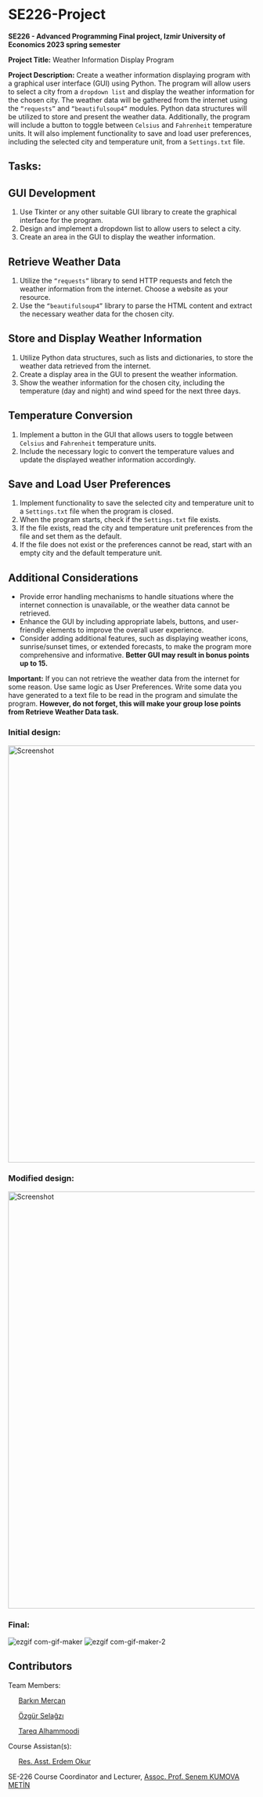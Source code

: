 # SE226-Project
<b>SE226 - Advanced Programming Final project, Izmir University of Economics 2023 spring semester</b>

<b>Project Title:</b> Weather Information Display Program

<b>Project Description:</b> Create a weather information displaying program with a graphical user interface (GUI) using Python. The program will allow users to select a city from a `dropdown list` and display the weather information for the chosen city. The weather data will be gathered from the internet using the `“requests”` and `“beautifulsoup4”` modules. Python data structures will be utilized to store and present the weather data. Additionally, the program will include a button to toggle between `Celsius` and `Fahrenheit` temperature units. It will also implement functionality to save and load user preferences, including the selected city and temperature unit, from a `Settings.txt` file.

## Tasks:
## GUI Development
1. Use Tkinter or any other suitable GUI library to create the graphical interface for the program.
2. Design and implement a dropdown list to allow users to select a city.
3. Create an area in the GUI to display the weather information.

## Retrieve Weather Data
1. Utilize the `“requests”` library to send HTTP requests and fetch the weather information from the internet. Choose a website as your resource.
2. Use the `“beautifulsoup4”` library to parse the HTML content and extract the necessary weather data for the chosen city.

## Store and Display Weather Information
1. Utilize Python data structures, such as lists and dictionaries, to store the weather data retrieved from the internet.
2. Create a display area in the GUI to present the weather information.
3. Show the weather information for the chosen city, including the temperature (day and night) and wind speed for the next three days.

## Temperature Conversion
1. Implement a button in the GUI that allows users to toggle between `Celsius` and `Fahrenheit` temperature units.
2. Include the necessary logic to convert the temperature values and update the displayed weather information accordingly.

## Save and Load User Preferences
1. Implement functionality to save the selected city and temperature unit to a `Settings.txt` file when the program is closed.
2. When the program starts, check if the `Settings.txt` file exists.
3. If the file exists, read the city and temperature unit preferences from the file and set them
as the default.
4. If the file does not exist or the preferences cannot be read, start with an empty city and
the default temperature unit.

## Additional Considerations
- Provide error handling mechanisms to handle situations where the internet connection is unavailable, or the weather data cannot be retrieved.
- Enhance the GUI by including appropriate labels, buttons, and user-friendly elements to improve the overall user experience.
- Consider adding additional features, such as displaying weather icons, sunrise/sunset times, or extended forecasts, to make the program more comprehensive and informative. <b>Better GUI may result in bonus points up to 15.</b>

<b>Important:</b> If you can not retrieve the weather data from the internet for some reason. Use same logic as User Preferences. Write some data you have generated to a text file to be read in the program and simulate the program. <b>However, do not forget, this will make your group lose points from Retrieve Weather Data task.</b>

### Initial design: 

<img width="850" alt="Screenshot" src="https://github.com/tareqalhammoodi/SE226-Project/assets/44919941/359351f8-7f40-4d6b-988b-b46aad19b4cf">

### Modified design: 

<img width="850" alt="Screenshot" src="https://github.com/tareqalhammoodi/SE226-Project/assets/44919941/9658f418-bed1-499c-bea8-f111f2928f67">

### Final:

![ezgif com-gif-maker](https://github.com/tareqalhammoodi/SE226-Project/assets/44919941/bc627341-a6f1-4ba4-a785-487d231c0401)
![ezgif com-gif-maker-2](https://github.com/tareqalhammoodi/SE226-Project/assets/44919941/3ade74bd-daeb-47fa-ab46-c32874033e99)


## Contributors
Team Members:

&ensp;&ensp;&ensp;[Barkın Mercan](https://github.com/Barkinmercann)

&ensp;&ensp;&ensp;[Özgür Selağzı](https://github.com/ozgursselagzi)

&ensp;&ensp;&ensp;[Tareq Alhammoodi](https://www.linkedin.com/in/tareq-alhammoodi-290519183/)

Course Assistan(s):

&ensp;&ensp;&ensp;[Res. Asst. Erdem Okur](https://people.ieu.edu.tr/en/erdemokur/main)

SE-226 Course Coordinator and Lecturer, [Assoc. Prof. Senem KUMOVA METİN](https://people.ieu.edu.tr/en/senemkumovametin/main)
